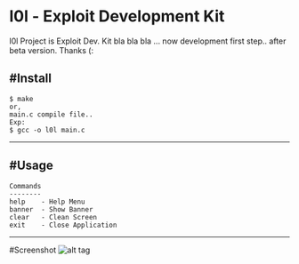# l0l - Exploit Development Kit

l0l Project is Exploit Dev. Kit bla bla bla ... now development first step.. after beta version. Thanks (:

#Install
-----

    $ make 
    or,
    main.c compile file..
    Exp:
    $ gcc -o l0l main.c
    
-----
#Usage
-----

    Commands
    --------
    help    - Help Menu
    banner  - Show Banner
    clear   - Clean Screen
    exit    - Close Application
    
-----
#Screenshot
![alt tag](http://i.hizliresim.com/NEPLPX.png)
